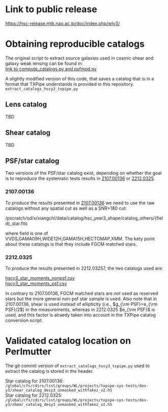 # Link to public release
  https://hsc-release.mtk.nao.ac.jp/doc/index.php/wly3/
  
# 

# Obtaining reproducible catalogs

The original script to extract source galaxies used in cosmic shear and galaxy weak lensing can be found in:<BR>
[link to compute_catalogs.py and psfmod.py](https://hsc-release.mtk.nao.ac.jp/doc/index.php/wly3/) <BR>

A slightly modified version of this code, that saves a catalog that is in a format that TXPipe understands is provided in this repository.
   ```extract_catalogs_hscy3_txpipe.py```

## Lens catalog
TBD<BR>

## Shear catalog
TBD<BR>

## PSF/star catalog
Two versions of the PSF/star catalog exist, depending on whether the goal is
to reproduce the systematic tests results in [2107.00136](https://arxiv.org/abs/2107.00136) or [2212.0325](https://arxiv.org/abs/2212.0325).

### 2107.00136
To produce the results presented in [2107.00136](https://arxiv.org/abs/2107.00136) we need to use the raw catalogs without any spatial cut as well as a SNR>180 cut:

  /pscratch/sd/x/xiangchl/data/catalog/hsc_year3_shape/catalog_others/{field}_star.fits

where field is one of VVDS,GAMA09H,WIDE12H,GAMA15H,HECTOMAP,XMM. The kety point about these catalogs is that they include FGCM matched stars. 

### 2212.0325
To produce the results presented in 2212.03257, the two catalogs used are:

   [hscy3_star_moments_nonpsf.csv](https://hsc-release.mtk.nao.ac.jp/doc/index.php/wly3/)<BR>
   [hscy3_star_moments_psf.csv](https://hsc-release.mtk.nao.ac.jp/doc/index.php/wly3/)<BR>
   
In contrary to 2107.00136, FGCM matched stars are *not* used as reserved stars but the more general non-psf star sample is used. Also note that in 2107.00136, shear is used instead of ellipticity (i.e., $g_{\rm PSF}=e_{\rm PSF}/2$) in the measurements, whereas in 2212.0325 $e_{\rm PSF}$ is used, and this factor is alraedy taken into account in the TXPipe catalog conversion script.

# Validated catalog location on Perlmutter
The git commit version of ```extract_catalogs_hscy3_txpipe.py``` used to extract the catalog is stored in the header.

Star catalog for 2107.00136:  `/global/cfs/cdirs/lsst/groups/WL/projects/txpipe-sys-tests/des-y3/shear_catalog_desy3_unmasked_withfakez_v2.h5` <BR>
Star catalog for 2212.0325:  `/global/cfs/cdirs/lsst/groups/WL/projects/txpipe-sys-tests/des-y3/shear_catalog_desy3_unmasked_withfakez_v2.h5` <BR>

